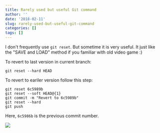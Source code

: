 ```yaml
---
title: Rarely used but useful Git command
author: ''
date: '2018-02-11'
slug: rarely-used-but-useful-git-command
categories: []
tags: []
---
```


I don't frequently use `git reset`. But sometime it is very useful. It just like the "SAVE and LOAD" method if you familiar with old video game :)

To revert to last version in current branch:

```
git reset --hard HEAD
```

To revert to eariler version follow this step:

```
git reset 6c5989b 
git reset --soft HEAD@{1}
git commit -m "Revert to 6c5989b"
git reset --hard
git push
```
Here, `6c5986b` is the previous commit number.

![](http://files.explosm.net/comics/comicsavegamenew.png)